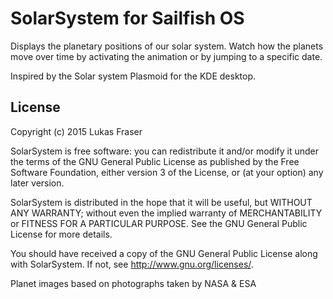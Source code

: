 SolarSystem for Sailfish OS
===========================

Displays the planetary positions of our solar system. Watch how the planets move over time by activating the animation or by jumping to a specific date.

Inspired by the Solar system Plasmoid for the KDE desktop.


## License

Copyright (c) 2015 Lukas Fraser

SolarSystem is free software: you can redistribute it and/or modify it under the terms of the GNU General Public License as published by the Free Software Foundation, either version 3 of the License, or (at your option) any later version.

SolarSystem is distributed in the hope that it will be useful, but WITHOUT ANY WARRANTY; without even the implied warranty of MERCHANTABILITY or FITNESS FOR A PARTICULAR PURPOSE. See the GNU General Public License for more details.

You should have received a copy of the GNU General Public License along with SolarSystem. If not, see http://www.gnu.org/licenses/.


Planet images based on photographs taken by NASA & ESA